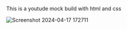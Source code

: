 This is a youtude mock build with html and css

![Screenshot 2024-04-17 172711](https://github.com/SAIKRISHNARM/youtude/assets/94585215/ab7726c6-0485-4f3b-b138-c595ea5edbc4)

